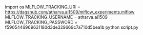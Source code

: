 import os
MLFLOW_TRACKING_URI = https://dagshub.com/atharva.ai1509/mlflow_experiments.mlflow
MLFLOW_TRACKING_USERNAME = atharva.ai1509
MLFLOW_TRACKING_PASSWORD = f5905446969631180d3de329669c7a710d5bea1b
python script.py